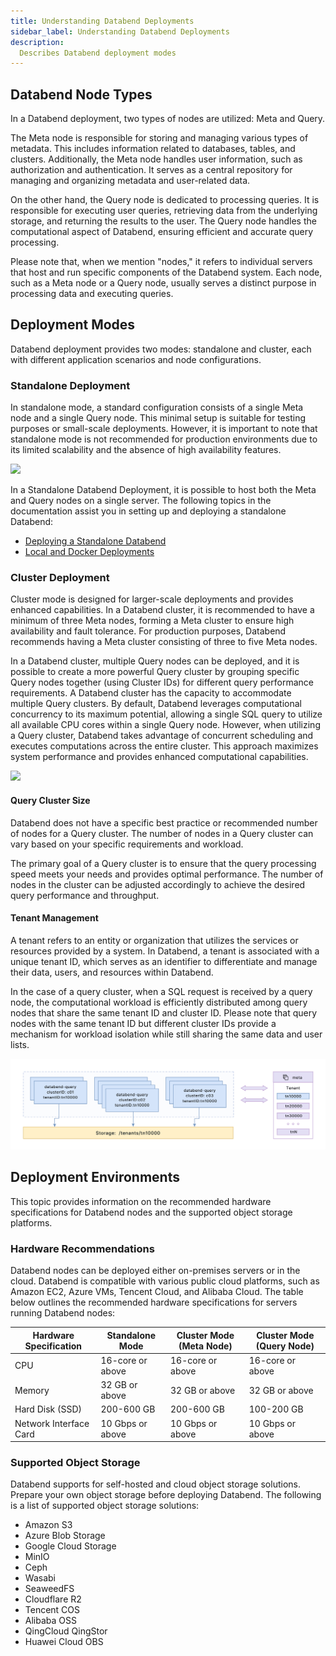 ```yaml
---
title: Understanding Databend Deployments
sidebar_label: Understanding Databend Deployments
description:
  Describes Databend deployment modes
---
```


## Databend Node Types

In a Databend deployment, two types of nodes are utilized: Meta and Query.

The Meta node is responsible for storing and managing various types of metadata. This includes information related to databases, tables, and clusters. Additionally, the Meta node handles user information, such as authorization and authentication. It serves as a central repository for managing and organizing metadata and user-related data.

On the other hand, the Query node is dedicated to processing queries. It is responsible for executing user queries, retrieving data from the underlying storage, and returning the results to the user. The Query node handles the computational aspect of Databend, ensuring efficient and accurate query processing.

Please note that, when we mention "nodes," it refers to individual servers that host and run specific components of the Databend system. Each node, such as a Meta node or a Query node, usually serves a distinct purpose in processing data and executing queries.

## Deployment Modes

Databend deployment provides two modes: standalone and cluster, each with different application scenarios and node configurations. 

### Standalone Deployment

In standalone mode, a standard configuration consists of a single Meta node and a single Query node. This minimal setup is suitable for testing purposes or small-scale deployments. However, it is important to note that standalone mode is not recommended for production environments due to its limited scalability and the absence of high availability features.

<img src="/img/deploy/deploy-standalone-arch.png"/>

In a Standalone Databend Deployment, it is possible to host both the Meta and Query nodes on a single server. The following topics in the documentation assist you in setting up and deploying a standalone Databend:

- [Deploying a Standalone Databend](02-deploying-databend.md)
- [Local and Docker Deployments](05-deploying-local.md)

### Cluster Deployment

Cluster mode is designed for larger-scale deployments and provides enhanced capabilities. In a Databend cluster, it is recommended to have a minimum of three Meta nodes, forming a Meta cluster to ensure high availability and fault tolerance. For production purposes, Databend recommends having a Meta cluster consisting of three to five Meta nodes.

In a Databend cluster, multiple Query nodes can be deployed, and it is possible to create a more powerful Query cluster by grouping specific Query nodes together (using Cluster IDs) for different query performance requirements. A Databend cluster has the capacity to accommodate multiple Query clusters. By default, Databend leverages computational concurrency to its maximum potential, allowing a single SQL query to utilize all available CPU cores within a single Query node. However, when utilizing a Query cluster, Databend takes advantage of concurrent scheduling and executes computations across the entire cluster. This approach maximizes system performance and provides enhanced computational capabilities.

<img src="/img/deploy/deploy-cluster-arch.png"/>

#### Query Cluster Size

Databend does not have a specific best practice or recommended number of nodes for a Query cluster. The number of nodes in a Query cluster can vary based on your specific requirements and workload.

The primary goal of a Query cluster is to ensure that the query processing speed meets your needs and provides optimal performance. The number of nodes in the cluster can be adjusted accordingly to achieve the desired query performance and throughput.

#### Tenant Management

A tenant refers to an entity or organization that utilizes the services or resources provided by a system. In Databend, a tenant is associated with a unique tenant ID, which serves as an identifier to differentiate and manage their data, users, and resources within Databend. 

In the case of a query cluster, when a SQL request is received by a query node, the computational workload is efficiently distributed among query nodes that share the same tenant ID and cluster ID. Please note that query nodes with the same tenant ID but different cluster IDs provide a mechanism for workload isolation while still sharing the same data and user lists.

![Alt text](../../public/img/deploy/tenantid.PNG)

## Deployment Environments

This topic provides information on the recommended hardware specifications for Databend nodes and the supported object storage platforms.

### Hardware Recommendations

Databend nodes can be deployed either on-premises servers or in the cloud. Databend is compatible with various public cloud platforms, such as Amazon EC2, Azure VMs, Tencent Cloud, and Alibaba Cloud. The table below outlines the recommended hardware specifications for servers running Databend nodes:

| Hardware Specification  	| Standalone Mode  	| Cluster Mode (Meta Node) 	| Cluster Mode (Query Node) 	|
|-------------------------	|------------------	|--------------------------	|---------------------------	|
| CPU                     	| 16-core or above 	| 16-core or above         	| 16-core or above          	|
| Memory                  	| 32 GB or above   	| 32 GB or above           	| 32 GB or above            	|
| Hard Disk (SSD)         	| 200-600 GB       	| 200-600 GB               	| 100-200 GB                	|
| Network Interface Card  	| 10 Gbps or above 	| 10 Gbps or above         	| 10 Gbps or above          	|

### Supported Object Storage

Databend supports for self-hosted and cloud object storage solutions. Prepare your own object storage before deploying Databend. The following is a list of supported object storage solutions:

- Amazon S3
- Azure Blob Storage
- Google Cloud Storage
- MinIO
- Ceph
- Wasabi
- SeaweedFS
- Cloudflare R2
- Tencent COS
- Alibaba OSS
- QingCloud QingStor
- Huawei Cloud OBS